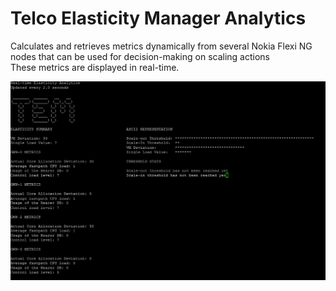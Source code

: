 # Telco Elasticity Manager Analytics

Calculates and retrieves metrics dynamically from several Nokia Flexi NG nodes that can be used for decision-making on scaling actions<br>
These metrics are displayed in real-time.

![alt tag](https://raw.githubusercontent.com/fsiamp/temanalytics/main/tem.png)
